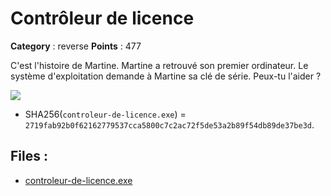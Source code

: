 # Contrôleur de licence

**Category** : reverse
**Points** : 477

C'est l'histoire de Martine.
Martine a retrouvé son premier ordinateur.
Le système d'exploitation demande à Martine sa clé de série.
Peux-tu l'aider ?

<img src="/files/82352a79c7d268d1beec0eb670db07e7/martine.png" class="pb-3 img-fluid w-100">

* SHA256(`controleur-de-licence.exe`) = `2719fab92b0f62162779537cca5800c7c2ac72f5de53a2b89f54db89de37be3d`.


## Files : 
 - [controleur-de-licence.exe](./controleur-de-licence.exe)


